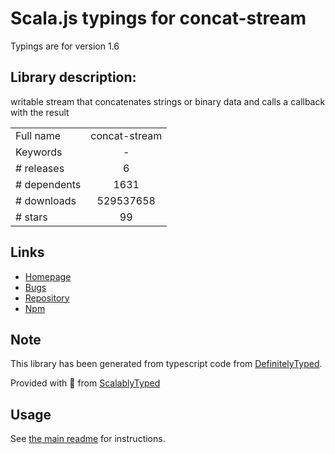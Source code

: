 
# Scala.js typings for concat-stream

Typings are for version 1.6

## Library description:
writable stream that concatenates strings or binary data and calls a callback with the result

|                    |                 |
| ------------------ | :-------------: |
| Full name          | concat-stream |
| Keywords           | - |
| # releases         | 6 |
| # dependents       | 1631 |
| # downloads        | 529537658 |
| # stars            | 99 |

## Links
- [Homepage](https://github.com/maxogden/concat-stream#readme)
- [Bugs](http://github.com/maxogden/concat-stream/issues)
- [Repository](https://github.com/maxogden/concat-stream)
- [Npm](https://www.npmjs.com/package/concat-stream)
    


## Note
This library has been generated from typescript code from [DefinitelyTyped](https://definitelytyped.org).

Provided with :purple_heart: from [ScalablyTyped](https://github.com/oyvindberg/ScalablyTyped)

## Usage
See [the main readme](../../readme.md) for instructions.


